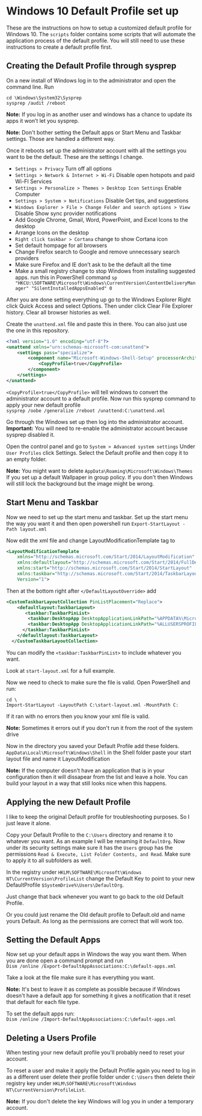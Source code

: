 # Windows 10 Default Profile set up
These are the instructions on how to setup a customized default profile for Windows 10. The `scripts` folder contains some scripts that will automate the application process of the default profile. You will still need to use these instructions to create a default profile first. 

## Creating the Default Profile through sysprep
On a new install of Windows log in to the administrator and open the command line. 
Run 
```
cd \Windows\System32\Sysprep
sysprep /audit /reboot
```

**Note:** If you log in as another user and windows has a chance to update its apps it won’t let you sysprep. 

**Note:** Don't bother setting the Default apps or Start Menu and Taskbar settings. Those are handled a different way.

Once it reboots set up the administrator account with all the settings you want to be the default.
These are the settings I change.
* `Settings > Privacy` Turn off all options
* `Settings > Network & Internet > Wi-Fi` Disable open hotspots and paid Wi-FI Services
* `Settings > Personalize > Themes > Desktop Icon Settings` Enable Computer
* `Settings > System > Notifications` Disable Get tips, and suggestions
* `Windows Explorer > File > Change Folder and search options > View` Disable Show sync provider notifications
* Add Google Chrome, Gmail, Word, PowerPoint, and Excel Icons to the desktop
* Arrange Icons on the desktop
* `Right click taskbar > Cortana` change to show Cortana icon
* Set default hompage for all browsers
* Change Firefox search to Google and remove unnecessary search providers
* Make sure Firefox and IE don’t ask to be the default all the time
* Make a small registry change to stop Windows from installing suggested apps. run this in PowerShell command
`sp "HKCU:\SOFTWARE\Microsoft\Windows\CurrentVersion\ContentDeliveryManager" "SilentInstalledAppsEnabled" 0`

After you are done setting everything up go to the Windows Explorer Right click Quick Access and select Options. Then under click Clear File Explorer history. Clear all browser histories as well.

Create the `unattend.xml` file and paste this in there. You can also just use the one in this repository.
```xml
<?xml version="1.0" encoding="utf-8"?>
<unattend xmlns="urn:schemas-microsoft-com:unattend">
    <settings pass="specialize">
        <component name="Microsoft-Windows-Shell-Setup" processorArchitecture="amd64" publicKeyToken="31bf3856ad364e35" language="neutral" versionScope="nonSxS" xmlns:wcm="http://schemas.microsoft.com/WMIConfig/2002/State" xmlns:xsi="http://www.w3.org/2001/XMLSchema-instance">
            <CopyProfile>true</CopyProfile>
        </component>
    </settings>
</unattend>
```

`<CopyProfile>true</CopyProfile>` will tell windows to convert the administrator account to a default profile.
Now run this sysprep command to apply your new default profile <br />
`sysprep /oobe /generalize /reboot /unattend:C:\unattend.xml`

Go through the Windows set up then log into the administrator account.
**Important:** You will need to re-enable the administrator account because sysprep disabled it.

Open the control panel and go to `System > Advanced system settings` Under `User Profiles` click Settings.
Select the Default profile and then copy it to an empty folder.

**Note:** You might want to delete `AppData\Roaming\Microsoft\Windows\Themes` If you set up a default Wallpaper in group policy. If you don't then Windows will still lock the background but the image might be wrong.

## Start Menu and Taskbar
Now we need to set up the start menu and taskbar.
Set up the start menu the way you want it and then open powershell run
`Export-StartLayout -Path layout.xml`

Now edit the xml file and change LayoutModificationTemplate tag to 
```xml
<LayoutModificationTemplate
    xmlns="http://schemas.microsoft.com/Start/2014/LayoutModification"
    xmlns:defaultlayout="http://schemas.microsoft.com/Start/2014/FullDefaultLayout"
    xmlns:start="http://schemas.microsoft.com/Start/2014/StartLayout"
    xmlns:taskbar="http://schemas.microsoft.com/Start/2014/TaskbarLayout"
    Version="1"> 
```

Then at the bottom right after `</DefaultLayoutOverride>` add
```xml
<CustomTaskbarLayoutCollection PinListPlacement="Replace">
    <defaultlayout:TaskbarLayout>
       <taskbar:TaskbarPinList>
        <taskbar:DesktopApp DesktopApplicationLinkPath="%APPDATA%\Microsoft\Windows\Start Menu\Programs\System Tools\File Explorer.lnk" />
        <taskbar:DesktopApp DesktopApplicationLinkPath="%ALLUSERSPROFILE%\Microsoft\Windows\Start Menu\Programs\Google Chrome.lnk" />
      </taskbar:TaskbarPinList>
    </defaultlayout:TaskbarLayout>
  </CustomTaskbarLayoutCollection>
```
You can modify the `<taskbar:TaskbarPinList>` to include whatever you want. 

Look at `start-layout.xml` for a full example. 

Now we need to check to make sure the file is valid. Open PowerShell and run:<br />
```
cd \
Import-StartLayout -LayoutPath C:\start-layout.xml -MountPath C:
```
If it ran with no errors then you know your xml file is valid.

**Note:** Sometimes it errors out if you don't run it from the root of the system drive

Now in the directory you saved your Default Profile add these folders.
`AppData\Local\Microsoft\Windows\Shell`
in the Shell folder paste your start layout file and name it LayoutModification

**Note:** If the computer doesn't have an application that is in your configuration then it will dissapear from the list and leave a hole. You can build your layout in a way that still looks nice when this happens.

## Applying the new Default Profile
I like to keep the original Default profile for troubleshooting purposes. So I just leave it alone.

Copy your Default Profile to the `C:\Users` directory and rename it to whatever you want. As an example I will be renaming it `DefaultOrg`. Now under its security settings make sure it has the `Users` group has the permissions `Read & Execute, List Folder Contents, and Read`. Make sure to apply it to all subfolders as well.

In the registry under `HKLM\SOFTWARE\Microsoft\Windows NT\CurrentVersion\ProfileList` change the Default Key to point to your new DefaultProfile `$SystemDrive%\Users\DefaultOrg`.

Just change that back whenever you want to go back to the old Default Profile.

Or you could just rename the Old default profile to Default.old and name yours Default. As long as the permissions are correct that will work too.

## Setting the Default Apps
Now set up your default apps in Windows the way you want them. When you are done open a command prompt and run<br />
`Dism /online /Export-DefaultAppAssociations:C:\default-apps.xml`

Take a look at the file make sure it has everything you want. 

**Note:** It's best to leave it as complete as possible because if Windows doesn't have a default app for something it gives a notification that it reset that default for each file type.

To set the default apps run:<br />
`Dism /online /Import-DefaultAppAssociations:C:\default-apps.xml`

## Deleting a Users Profile
When testing your new default profile you'll probably need to reset your account.

To reset a user and make it apply the Default Profile again you need to log in as a different user delete their profile folder under `C:\Users` then delete their registry key under `HKLM\SOFTWARE\Microsoft\Windows NT\CurrentVersion\ProfileList`.

**Note:** If you don't delete the key Windows will log you in under a temporary account.

